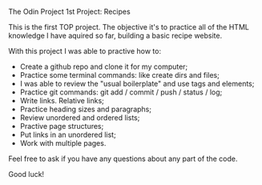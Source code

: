 The Odin Project 1st Project: Recipes

This is the first TOP project.
The objective it's to practice all of the HTML knowledge I have aquired so far, building a basic recipe website.

With this project I was able to practive how to:

- Create a github repo and clone it for my computer;
- Practice some terminal commands: like create dirs and files;
- I was able to review the "usual boilerplate" and use tags and elements;
- Practice git commands: git add / commit / push / status / log;
- Write links. Relative links;
- Practice heading sizes and paragraphs;
- Review unordered and ordered lists;
- Practive page structures;
- Put links in an unordered list;
- Work with multiple pages.

Feel free to ask if you have any questions about any part of the code.

Good luck!
